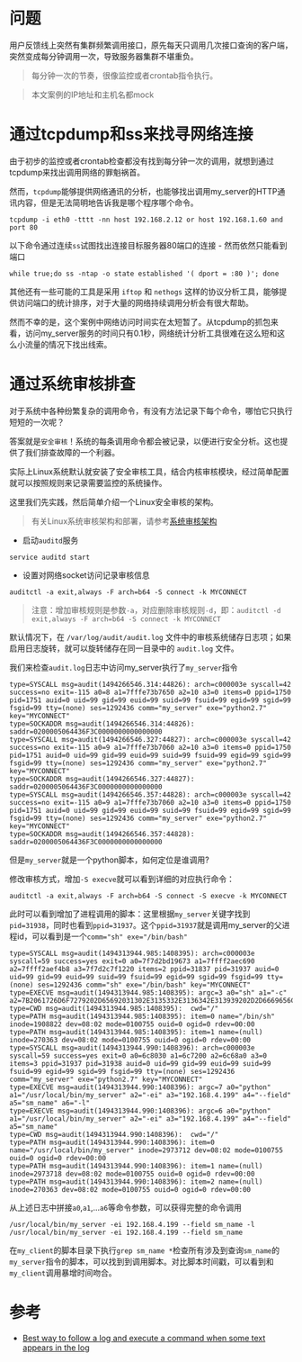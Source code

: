 # 问题

用户反馈线上突然有集群频繁调用接口，原先每天只调用几次接口查询的客户端，突然变成每分钟调用一次，导致服务器集群不堪重负。

> 每分钟一次的节奏，很像监控或者crontab指令执行。

> 本文案例的IP地址和主机名都mock

# 通过tcpdump和ss来找寻网络连接

由于初步的监控或者crontab检查都没有找到每分钟一次的调用，就想到通过tcpdump来找出调用网络的罪魁祸首。

然而，`tcpdump`能够提供网络通讯的分析，也能够找出调用my_server的HTTP通讯内容，但是无法简明地告诉我是哪个程序哪个命令。

```
tcpdump -i eth0 -tttt -nn host 192.168.2.12 or host 192.168.1.60 and port 80
```

以下命令通过连续`ss`试图找出连接目标服务器80端口的连接 - 然而依然只能看到端口

```
while true;do ss -ntap -o state established '( dport = :80 )'; done
```

其他还有一些可能的工具是采用 `iftop` 和 `nethogs` 这样的协议分析工具，能够提供访问端口的统计排序，对于大量的网络持续调用分析会有很大帮助。

然而不幸的是，这个案例中网络访问时间实在太短暂了。从tcpdump的抓包来看，访问my_server服务的时间只有0.1秒，网络统计分析工具很难在这么短和这么小流量的情况下找出线索。

# 通过系统审核排查

对于系统中各种纷繁复杂的调用命令，有没有方法记录下每个命令，哪怕它只执行短短的一次呢？

答案就是`安全审核`！系统的每条调用命令都会被记录，以便进行安全分析。这也提供了我们排查故障的一个利器。

实际上Linux系统默认就安装了安全审核工具，结合内核审核模块，经过简单配置就可以按照规则来记录需要监控的系统操作。

这里我们先实践，然后简单介绍一个Linux安全审核的架构。

> 有关Linux系统审核架构和部署，请参考[系统审核架构](audit_architecture)

* 启动`auditd`服务

```
service auditd start
```

* 设置对网络socket访问记录审核信息

```
auditctl -a exit,always -F arch=b64 -S connect -k MYCONNECT
```

> 注意：增加审核规则是参数`-a`，对应删除审核规则`-d`，即：`auditctl -d exit,always -F arch=b64 -S connect -k MYCONNECT`

默认情况下，在 `/var/log/audit/audit.log` 文件中的审核系统储存日志项；如果启用日志旋转，就可以旋转储存在同一目录中的 `audit.log` 文件。

我们来检查`audit.log`日志中访问my_server执行了`my_server`指令

```
type=SYSCALL msg=audit(1494266546.314:44826): arch=c000003e syscall=42 success=no exit=-115 a0=8 a1=7fffe73b7650 a2=10 a3=0 items=0 ppid=1750 pid=1751 auid=0 uid=99 gid=99 euid=99 suid=99 fsuid=99 egid=99 sgid=99 fsgid=99 tty=(none) ses=1292436 comm="my_server" exe="python2.7" key="MYCONNECT"
type=SOCKADDR msg=audit(1494266546.314:44826): saddr=0200005064436F3C0000000000000000
type=SYSCALL msg=audit(1494266546.327:44827): arch=c000003e syscall=42 success=no exit=-115 a0=9 a1=7fffe73b7060 a2=10 a3=0 items=0 ppid=1750 pid=1751 auid=0 uid=99 gid=99 euid=99 suid=99 fsuid=99 egid=99 sgid=99 fsgid=99 tty=(none) ses=1292436 comm="my_server" exe="python2.7" key="MYCONNECT"
type=SOCKADDR msg=audit(1494266546.327:44827): saddr=0200005064436F3C0000000000000000
type=SYSCALL msg=audit(1494266546.357:44828): arch=c000003e syscall=42 success=no exit=-115 a0=9 a1=7fffe73b7060 a2=10 a3=0 items=0 ppid=1750 pid=1751 auid=0 uid=99 gid=99 euid=99 suid=99 fsuid=99 egid=99 sgid=99 fsgid=99 tty=(none) ses=1292436 comm="my_server" exe="python2.7" key="MYCONNECT"
type=SOCKADDR msg=audit(1494266546.357:44828): saddr=0200005064436F3C0000000000000000
```

但是`my_server`就是一个python脚本，如何定位是谁调用?

修改审核方式，增加`-S execve`就可以看到详细的对应执行命令：

```
auditctl -a exit,always -F arch=b64 -S connect -S execve -k MYCONNECT
```

此时可以看到增加了进程调用的脚本：这里根据`my_server`关键字找到`pid=31938`，同时也看到`ppid=31937`。这个`ppid=31937`就是调用my_server的父进程id，可以看到是一个`comm="sh" exe="/bin/bash"`

```
type=SYSCALL msg=audit(1494313944.985:1408395): arch=c000003e syscall=59 success=yes exit=0 a0=7f7d2bd19673 a1=7ffff2aec690 a2=7ffff2aef4b8 a3=7f7d2c7f1220 items=2 ppid=31837 pid=31937 auid=0 uid=99 gid=99 euid=99 suid=99 fsuid=99 egid=99 sgid=99 fsgid=99 tty=(none) ses=1292436 comm="sh" exe="/bin/bash" key="MYCONNECT"
type=EXECVE msg=audit(1494313944.985:1408395): argc=3 a0="sh" a1="-c" a2=7B2061726D6F7279202D65692031302E3135332E3136342E313939202D2D6669656C6420736D5F6E616D65202D6C3B207D20323E2631
type=CWD msg=audit(1494313944.985:1408395):  cwd="/"
type=PATH msg=audit(1494313944.985:1408395): item=0 name="/bin/sh" inode=1908822 dev=08:02 mode=0100755 ouid=0 ogid=0 rdev=00:00
type=PATH msg=audit(1494313944.985:1408395): item=1 name=(null) inode=270363 dev=08:02 mode=0100755 ouid=0 ogid=0 rdev=00:00
type=SYSCALL msg=audit(1494313944.990:1408396): arch=c000003e syscall=59 success=yes exit=0 a0=6c8030 a1=6c7200 a2=6c68a0 a3=0 items=3 ppid=31937 pid=31938 auid=0 uid=99 gid=99 euid=99 suid=99 fsuid=99 egid=99 sgid=99 fsgid=99 tty=(none) ses=1292436 comm="my_server" exe="python2.7" key="MYCONNECT"
type=EXECVE msg=audit(1494313944.990:1408396): argc=7 a0="python" a1="/usr/local/bin/my_server" a2="-ei" a3="192.168.4.199" a4="--field" a5="sm_name" a6="-l"
type=EXECVE msg=audit(1494313944.990:1408396): argc=6 a0="python" a1="/usr/local/bin/my_server" a2="-ei" a3="192.168.4.199" a4="--field" a5="sm_name"
type=CWD msg=audit(1494313944.990:1408396):  cwd="/"
type=PATH msg=audit(1494313944.990:1408396): item=0 name="/usr/local/bin/my_server" inode=2973712 dev=08:02 mode=0100755 ouid=0 ogid=0 rdev=00:00
type=PATH msg=audit(1494313944.990:1408396): item=1 name=(null) inode=2973718 dev=08:02 mode=0100755 ouid=0 ogid=0 rdev=00:00
type=PATH msg=audit(1494313944.990:1408396): item=2 name=(null) inode=270363 dev=08:02 mode=0100755 ouid=0 ogid=0 rdev=00:00
```

从上述日志中拼接`a0`,`a1`,...`a6`等命令参数，可以获得完整的命令调用

```
/usr/local/bin/my_server -ei 192.168.4.199 --field sm_name -l
/usr/local/bin/my_server -ei 192.168.4.199 --field sm_name
```

在`my_client`的脚本目录下执行`grep sm_name *`检查所有涉及到查询`sm_name`的`my_server`指令的脚本，可以找到到调用脚本。对比脚本时间戳，可以看到和`my_client`调用暴增时间吻合。

# 参考 

* [Best way to follow a log and execute a command when some text appears in the log](https://unix.stackexchange.com/questions/12075/best-way-to-follow-a-log-and-execute-a-command-when-some-text-appears-in-the-log)

